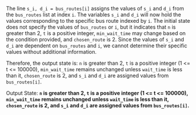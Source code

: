 The line `s_i, d_i = bus_routes[i]` assigns the values of `s_i` and `d_i` from the `bus_routes` list at index `i`. The variables `s_i` and `d_i` will now hold the values corresponding to the specific bus route indexed by `i`. The initial state does not specify the values of `bus_routes` or `i`, but it indicates that `n` is greater than 2, `t` is a positive integer, `min_wait_time` may change based on the condition provided, and `chosen_route` is 2. Since the values of `s_i` and `d_i` are dependent on `bus_routes` and `i`, we cannot determine their specific values without additional information.

Therefore, the output state is: `n` is greater than 2, `t` is a positive integer (1 <= t <= 100000), `min_wait_time` remains unchanged unless `wait_time` is less than it, `chosen_route` is 2, and `s_i` and `d_i` are assigned values from `bus_routes[i]`.

Output State: **`n` is greater than 2, `t` is a positive integer (1 <= t <= 100000), `min_wait_time` remains unchanged unless `wait_time` is less than it, `chosen_route` is 2, and `s_i` and `d_i` are assigned values from `bus_routes[i]`.**